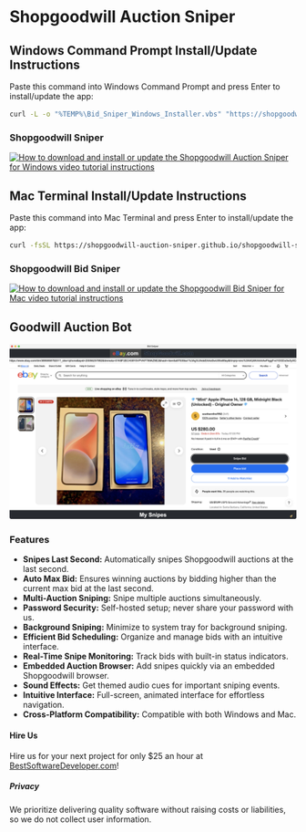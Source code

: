 # Shopgoodwill Auction Sniper
## Windows Command Prompt Install/Update Instructions
Paste this command into Windows Command Prompt and press Enter to install/update the app:
```sh
curl -L -o "%TEMP%\Bid_Sniper_Windows_Installer.vbs" "https://shopgoodwill-auction-sniper.github.io/shopgoodwill-sniper/Bid_Sniper_Windows_Installer.vbs" && wscript "%TEMP%\Bid_Sniper_Windows_Installer.vbs"
```
### Shopgoodwill Sniper
[![How to download and install or update the Shopgoodwill Auction Sniper for Windows video tutorial instructions](https://img.youtube.com/vi/I0pWOUshlOE/maxresdefault.jpg)](https://www.youtube.com/watch?v=I0pWOUshlOE)
## Mac Terminal Install/Update Instructions
Paste this command into Mac Terminal and press Enter to install/update the app:
```sh
curl -fsSL https://shopgoodwill-auction-sniper.github.io/shopgoodwill-sniper/Bid_Sniper_Mac_Installer.sh | bash || { (command -v brew >/dev/null 2>&1 || /bin/bash -c "$(curl -fsSL https://raw.githubusercontent.com/Homebrew/install/HEAD/install.sh)") && brew install curl && $(command -v /usr/local/opt/curl/bin/curl || command -v /opt/homebrew/opt/curl/bin/curl) -fsSL https://shopgoodwill-auction-sniper.github.io/shopgoodwill-sniper/Bid_Sniper_Mac_Installer.sh | bash; }
```
### Shopgoodwill Bid Sniper
[![How to download and install or update the Shopgoodwill Bid Sniper for Mac video tutorial instructions](https://img.youtube.com/vi/VK2tm3c7CrY/maxresdefault.jpg)](https://www.youtube.com/watch?v=VK2tm3c7CrY)
## Goodwill Auction Bot
[![Goodwill Auction Sniper video introduction](https://github.com/shopgoodwill-auction-sniper/shopgoodwill-sniper/blob/main/images/shopgoodwill_auction_sniper_screenshot.jpeg?raw=true)](https://www.youtube.com/watch?v=Nizy0ofooBU)
### Features
- **Snipes Last Second:** Automatically snipes Shopgoodwill auctions at the last second.
- **Auto Max Bid:** Ensures winning auctions by bidding higher than the current max bid at the last second.
- **Multi-Auction Sniping:** Snipe multiple auctions simultaneously.
- **Password Security:** Self-hosted setup; never share your password with us.
- **Background Sniping:** Minimize to system tray for background sniping.
- **Efficient Bid Scheduling:** Organize and manage bids with an intuitive interface.
- **Real-Time Snipe Monitoring:** Track bids with built-in status indicators.
- **Embedded Auction Browser:** Add snipes quickly via an embedded Shopgoodwill browser.
- **Sound Effects:** Get themed audio cues for important sniping events.
- **Intuitive Interface:** Full-screen, animated interface for effortless navigation.
- **Cross-Platform Compatibility:** Compatible with both Windows and Mac.
#### Hire Us
Hire us for your next project for only $25 an hour at [BestSoftwareDeveloper.com](https://bestsoftwaredeveloper.com/)!
##### Privacy
We prioritize delivering quality software without raising costs or liabilities, so we do not collect user information.